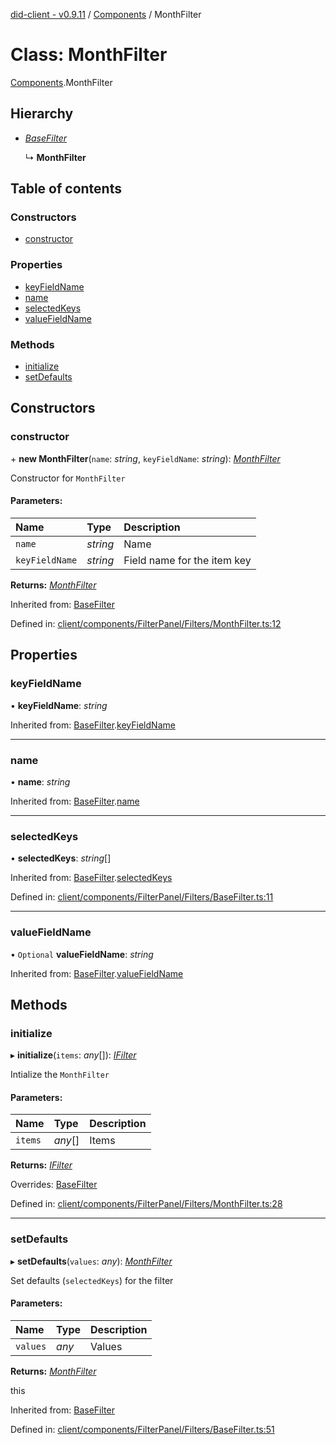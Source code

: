 [did-client - v0.9.11](../README.md) / [Components](../modules/components.md) / MonthFilter

# Class: MonthFilter

[Components](../modules/components.md).MonthFilter

## Hierarchy

* [*BaseFilter*](components.basefilter.md)

  ↳ **MonthFilter**

## Table of contents

### Constructors

- [constructor](components.monthfilter.md#constructor)

### Properties

- [keyFieldName](components.monthfilter.md#keyfieldname)
- [name](components.monthfilter.md#name)
- [selectedKeys](components.monthfilter.md#selectedkeys)
- [valueFieldName](components.monthfilter.md#valuefieldname)

### Methods

- [initialize](components.monthfilter.md#initialize)
- [setDefaults](components.monthfilter.md#setdefaults)

## Constructors

### constructor

\+ **new MonthFilter**(`name`: *string*, `keyFieldName`: *string*): [*MonthFilter*](components.monthfilter.md)

Constructor for `MonthFilter`

#### Parameters:

Name | Type | Description |
:------ | :------ | :------ |
`name` | *string* | Name   |
`keyFieldName` | *string* | Field name for the item key    |

**Returns:** [*MonthFilter*](components.monthfilter.md)

Inherited from: [BaseFilter](components.basefilter.md)

Defined in: [client/components/FilterPanel/Filters/MonthFilter.ts:12](https://github.com/Puzzlepart/did/blob/dev/client/components/FilterPanel/Filters/MonthFilter.ts#L12)

## Properties

### keyFieldName

• **keyFieldName**: *string*

Inherited from: [BaseFilter](components.basefilter.md).[keyFieldName](components.basefilter.md#keyfieldname)

___

### name

• **name**: *string*

Inherited from: [BaseFilter](components.basefilter.md).[name](components.basefilter.md#name)

___

### selectedKeys

• **selectedKeys**: *string*[]

Inherited from: [BaseFilter](components.basefilter.md).[selectedKeys](components.basefilter.md#selectedkeys)

Defined in: [client/components/FilterPanel/Filters/BaseFilter.ts:11](https://github.com/Puzzlepart/did/blob/dev/client/components/FilterPanel/Filters/BaseFilter.ts#L11)

___

### valueFieldName

• `Optional` **valueFieldName**: *string*

Inherited from: [BaseFilter](components.basefilter.md).[valueFieldName](components.basefilter.md#valuefieldname)

## Methods

### initialize

▸ **initialize**(`items`: *any*[]): [*IFilter*](../interfaces/components.ifilter.md)

Intialize the `MonthFilter`

#### Parameters:

Name | Type | Description |
:------ | :------ | :------ |
`items` | *any*[] | Items    |

**Returns:** [*IFilter*](../interfaces/components.ifilter.md)

Overrides: [BaseFilter](components.basefilter.md)

Defined in: [client/components/FilterPanel/Filters/MonthFilter.ts:28](https://github.com/Puzzlepart/did/blob/dev/client/components/FilterPanel/Filters/MonthFilter.ts#L28)

___

### setDefaults

▸ **setDefaults**(`values`: *any*): [*MonthFilter*](components.monthfilter.md)

Set defaults (`selectedKeys`) for the filter

#### Parameters:

Name | Type | Description |
:------ | :------ | :------ |
`values` | *any* | Values   |

**Returns:** [*MonthFilter*](components.monthfilter.md)

this

Inherited from: [BaseFilter](components.basefilter.md)

Defined in: [client/components/FilterPanel/Filters/BaseFilter.ts:51](https://github.com/Puzzlepart/did/blob/dev/client/components/FilterPanel/Filters/BaseFilter.ts#L51)
